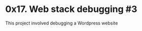 # 0x17. Web stack debugging #3

This project involved debugging a Wordpress website

<p><img src="https://s3.amazonaws.com/intranet-projects-files/holbertonschool-sysadmin_devops/293/d42WuBh.png" alt="" loading="lazy" style=""></p>
